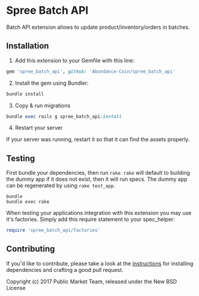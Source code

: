 Spree Batch API
=================

Batch API extension allows to update product/inventory/orders in batches.

## Installation

1. Add this extension to your Gemfile with this line:
  ```ruby
  gem 'spree_batch_api', github: 'Abundance-Coin/spree_batch_api'
  ```

2. Install the gem using Bundler:
  ```ruby
  bundle install
  ```

3. Copy & run migrations
  ```ruby
  bundle exec rails g spree_batch_api:install
  ```

4. Restart your server

  If your server was running, restart it so that it can find the assets properly.

## Testing

First bundle your dependencies, then run `rake`. `rake` will default to building the dummy app if it does not exist, then it will run specs. The dummy app can be regenerated by using `rake test_app`.

```shell
bundle
bundle exec rake
```

When testing your applications integration with this extension you may use it's factories.
Simply add this require statement to your spec_helper:

```ruby
require 'spree_batch_api/factories'
```


## Contributing

If you'd like to contribute, please take a look at the
[instructions](CONTRIBUTING.md) for installing dependencies and crafting a good
pull request.

Copyright (c) 2017 Public Market Team, released under the New BSD License
